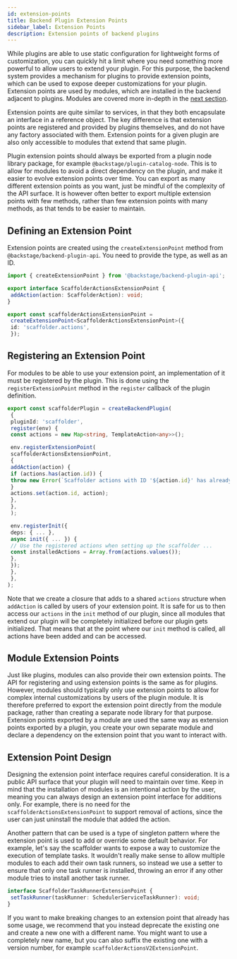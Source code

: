 ```yaml
---
id: extension-points
title: Backend Plugin Extension Points
sidebar_label: Extension Points
description: Extension points of backend plugins
---
```


While plugins are able to use static configuration for lightweight forms of customization, you can quickly hit a limit where you need something more powerful to allow users to extend your plugin. For this purpose, the backend system provides a mechanism for plugins to provide extension points, which can be used to expose deeper customizations for your plugin. Extension points are used by modules, which are installed in the backend adjacent to plugins. Modules are covered more in-depth in the [next section](./06-modules.md).

Extension points are quite similar to services, in that they both encapsulate an interface in a reference object. The key difference is that extension points are registered and provided by plugins themselves, and do not have any factory associated with them. Extension points for a given plugin are also only accessible to modules that extend that same plugin.

Plugin extension points should always be exported from a plugin node library package, for example `@backstage/plugin-catalog-node`. This is to allow for modules to avoid a direct dependency on the plugin, and make it easier to evolve extension points over time. You can export as many different extension points as you want, just be mindful of the complexity of the API surface. It is however often better to export multiple extension points with few methods, rather than few extension points with many methods, as that tends to be easier to maintain.

## Defining an Extension Point

Extension points are created using the `createExtensionPoint` method from `@backstage/backend-plugin-api`. You need to provide the type, as well as an ID.

```ts
import { createExtensionPoint } from '@backstage/backend-plugin-api';

export interface ScaffolderActionsExtensionPoint {
 addAction(action: ScaffolderAction): void;
}

export const scaffolderActionsExtensionPoint =
 createExtensionPoint<ScaffolderActionsExtensionPoint>({
 id: 'scaffolder.actions',
 });
```

## Registering an Extension Point

For modules to be able to use your extension point, an implementation of it must be registered by the plugin. This is done using the `registerExtensionPoint` method in the `register` callback of the plugin definition.

```ts
export const scaffolderPlugin = createBackendPlugin(
 {
 pluginId: 'scaffolder',
 register(env) {
 const actions = new Map<string, TemplateAction<any>>();

 env.registerExtensionPoint(
 scaffolderActionsExtensionPoint,
 {
 addAction(action) {
 if (actions.has(action.id)) {
 throw new Error(`Scaffolder actions with ID '${action.id}' has already been installed`);
 }
 actions.set(action.id, action);
 },
 },
 );

 env.registerInit({
 deps: { ... },
 async init({ ... }) {
 // Use the registered actions when setting up the scaffolder ...
 const installedActions = Array.from(actions.values());
 },
 });
 },
 },
);
```

Note that we create a closure that adds to a shared `actions` structure when `addAction` is called by users of your extension point. It is safe for us to then access our `actions` in the `init` method of our plugin, since all modules that extend our plugin will be completely initialized before our plugin gets initialized. That means that at the point where our `init` method is called, all actions have been added and can be accessed.

## Module Extension Points

Just like plugins, modules can also provide their own extension points. The API for registering and using extension points is the same as for plugins. However, modules should typically only use extension points to allow for complex internal customizations by users of the plugin module. It is therefore preferred to export the extension point directly from the module package, rather than creating a separate node library for that purpose. Extension points exported by a module are used the same way as extension points exported by a plugin, you create your own separate module and declare a dependency on the extension point that you want to interact with.

## Extension Point Design

Designing the extension point interface requires careful consideration. It is a public API surface that your plugin will need to maintain over time. Keep in mind that the installation of modules is an intentional action by the user, meaning you can always design an extension point interface for additions only. For example, there is no need for the `scaffolderActionsExtensionPoint` to support removal of actions, since the user can just uninstall the module that added the action.

Another pattern that can be used is a type of singleton pattern where the extension point is used to add or override some default behavior. For example, let's say the scaffolder wants to expose a way to customize the execution of template tasks. It wouldn't really make sense to allow multiple modules to each add their own task runners, so instead we use a setter to ensure that only one task runner is installed, throwing an error if any other module tries to install another task runner.

```ts
interface ScaffolderTaskRunnerExtensionPoint {
 setTaskRunner(taskRunner: SchedulerServiceTaskRunner): void;
}
```

If you want to make breaking changes to an extension point that already has some usage, we recommend that you instead deprecate the existing one and create a new one with a different name. You might want to use a completely new name, but you can also suffix the existing one with a version number, for example `scaffolderActionsV2ExtensionPoint`.
